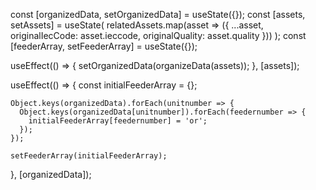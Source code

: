 const [organizedData, setOrganizedData] = useState({});
  const [assets, setAssets] = useState(
    relatedAssets.map(asset => ({ ...asset, originalIecCode: asset.ieccode, originalQuality: asset.quality }))
  );
  const [feederArray, setFeederArray] = useState({});

  useEffect(() => {
    setOrganizedData(organizeData(assets));
  }, [assets]);

  useEffect(() => {
    const initialFeederArray = {};

    Object.keys(organizedData).forEach(unitnumber => {
      Object.keys(organizedData[unitnumber]).forEach(feedernumber => {
        initialFeederArray[feedernumber] = 'or';
      });
    });

    setFeederArray(initialFeederArray);
  }, [organizedData]);
